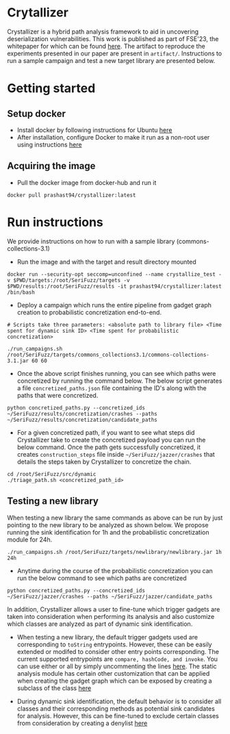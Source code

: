 # Crytallizer

Crystallizer is a hybrid path analysis framework to aid in uncovering deserialization vulnerabilities. This work is published as part of FSE'23, the whitepaper for which can be found [here](https://prashast.github.io/publication/srivastava-crystallizer-2023/srivastava-crystallizer-2023.pdf).
The artifact to reproduce the experiments presented in our paper are present in `artifact/`. Instructions to run a sample campaign and test a new target library are presented below.

# Getting started 

## Setup docker 

- Install docker by following instructions for Ubuntu [here](https://docs.docker.com/engine/install/ubuntu/)
- After installation, configure Docker to make it run as a non-root user using instructions [here](https://docs.docker.com/engine/install/linux-postinstall/)

## Acquiring the image 

- Pull the docker image from docker-hub and run it
```
docker pull prashast94/crystallizer:latest
```

# Run instructions

We provide instructions on how to run with a sample library (commons-collections-3.1)

- Run the image and with the target and result directory mounted 
```
docker run --security-opt seccomp=unconfined --name crystallize_test -v $PWD/targets:/root/SeriFuzz/targets -v $PWD/results:/root/SeriFuzz/results -it prashast94/crystallizer:latest /bin/bash
```

- Deploy a campaign which runs the entire pipeline from gadget graph creation to probabilistic concretization end-to-end. 
```
# Scripts take three parameters: <absolute path to library file> <Time spent for dynamic sink ID> <Time spent for probabilistic concretization>

./run_campaigns.sh /root/SeriFuzz/targets/commons_collections3.1/commons-collections-3.1.jar 60 60
```
- Once the above script finishes running, you can see which paths were concretized by running the command below. The below script generates a file `concretized_paths.json` file containing the ID's along with the paths that were concretized.
```
python concretized_paths.py --concretized_ids ~/SeriFuzz/results/concretization/crashes --paths ~/SeriFuzz/results/concretization/candidate_paths
``` 

- For a given concretized path, if you want to see what steps did Crystallizer take to create the concretized payload you can run the below command. Once the path gets successfully concretized, it creates `construction_steps` file inside `~/SeriFuzz/jazzer/crashes` that details the steps taken by Crystallizer to concretize the chain.
```
cd /root/SeriFuzz/src/dynamic
./triage_path.sh <concretized_path_id>
```

## Testing a new library

When testing a new library the same commands as above can be run by just
pointing to the new library to be analyzed as shown below. We propose running
the sink identification for 1h and the probabilistic concretization module for
24h.
```
./run_campaigns.sh /root/SeriFuzz/targets/newlibrary/newlibrary.jar 1h 24h
```
- Anytime during the course of the probabilistic concretization you can run the below command to see which paths are concretized
```
python concretized_paths.py --concretized_ids ~/SeriFuzz/jazzer/crashes --paths ~/SeriFuzz/jazzer/candidate_paths
```

In addition, Crystallizer allows a user to fine-tune which trigger gadgets are
taken into consideration when performing its analysis and also customize which
classes are analyzed as part of dynamic sink identification.

- When testing a new library, the default trigger gadgets used are
  corresponding to `toString` entrypoints. However, these can be easily
  extended or modifed to consider other entry points corresponding. The current
  supported entrypoints are `compare, hashCode, and invoke`. You can use either
  or all by simply uncommenting the lines [here](https://github.com/HexHive/Crystallizer/blob/main/src/static/src/main/java/analysis/LibSpecificRules.java#L53-L55). The static analysis module
  has certain other customization that can be applied when creating the gadget
  graph which can be exposed by creating a subclass of the class [here](https://github.com/HexHive/Crystallizer/blob/main/src/static/src/main/java/analysis/LibSpecificRules.java#L13)

- During dynamic sink identification, the default behavior is to consider all
  classes and their corresponding methods as potential sink candidates for
  analysis. However, this can be fine-tuned to exclude certain classes from
  consideration by creating a denylist [here](https://github.com/HexHive/Crystallizer/blob/main/src/dynamic/DynamicSinkID.java#L109) 
